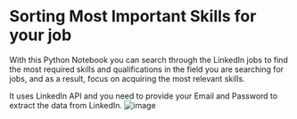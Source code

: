 # Sorting Most Important Skills for your job

With this Python Notebook you can search through the LinkedIn jobs to find the most required skills and qualifications in the field you are searching for jobs, and as a result, focus on acquiring the most relevant skills.

It uses LinkedIn API and you need to provide your Email and Password to extract the data from LinkedIn. 
![image](https://github.com/maralthesage/linkedin_job_search/assets/60851107/2fd3cc85-edd8-4881-8f19-503448e0eaca)
